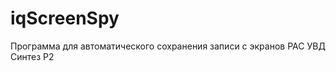 iqScreenSpy
===========

Программа для автоматического сохранения записи с экранов РАС УВД Синтез Р2

